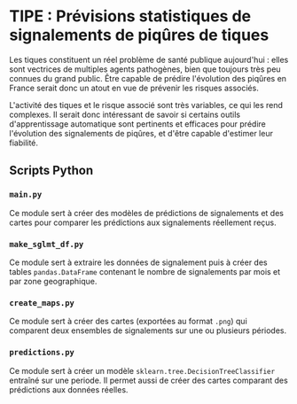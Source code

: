 # TIPE : Prévisions statistiques de signalements de piqûres de tiques


Les tiques constituent un réel problème de santé publique aujourd'hui : elles sont vectrices de multiples agents pathogènes, bien que toujours très peu connues du grand public. Être capable de prédire l'évolution des piqûres en France serait donc un atout en vue de prévenir les risques associés.


L'activité des tiques et le risque associé sont très variables, ce qui les rend complexes. Il serait donc intéressant de savoir si certains outils d'apprentissage automatique sont pertinents et efficaces pour prédire l'évolution des signalements de piqûres, et d'être capable d'estimer leur fiabilité.


## Scripts Python


### `main.py`

Ce module sert à créer des modèles de prédictions de signalements et des cartes pour comparer les prédictions aux signalements réellement reçus.


### `make_sglmt_df.py`

Ce module sert à extraire les données de signalement puis à créer des tables `pandas.DataFrame` contenant le nombre de signalements par mois et par zone geographique.


### `create_maps.py`

Ce module sert à créer des cartes (exportées au format `.png`) qui comparent deux ensembles de signalements sur une ou plusieurs périodes.


### `predictions.py`

Ce module sert à créer un modèle `sklearn.tree.DecisionTreeClassifier` entraîné sur une periode. Il permet aussi de créer des cartes comparant des prédictions aux données réelles.
